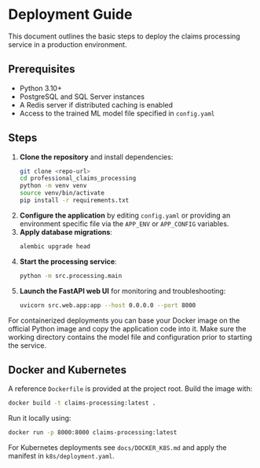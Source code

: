 # Deployment Guide

This document outlines the basic steps to deploy the claims processing service in a production environment.

## Prerequisites
- Python 3.10+
- PostgreSQL and SQL Server instances
- A Redis server if distributed caching is enabled
- Access to the trained ML model file specified in `config.yaml`

## Steps
1. **Clone the repository** and install dependencies:
   ```bash
   git clone <repo-url>
   cd professional_claims_processing
   python -m venv venv
   source venv/bin/activate
   pip install -r requirements.txt
   ```
2. **Configure the application** by editing `config.yaml` or providing an environment specific file via the `APP_ENV` or `APP_CONFIG` variables.
3. **Apply database migrations**:
   ```bash
   alembic upgrade head
   ```
4. **Start the processing service**:
   ```bash
   python -m src.processing.main
   ```
5. **Launch the FastAPI web UI** for monitoring and troubleshooting:
   ```bash
   uvicorn src.web.app:app --host 0.0.0.0 --port 8000
   ```

For containerized deployments you can base your Docker image on the official Python image and copy the application code into it. Make sure the working directory contains the model file and configuration prior to starting the service.

## Docker and Kubernetes
A reference `Dockerfile` is provided at the project root. Build the image with:
```bash
docker build -t claims-processing:latest .
```
Run it locally using:
```bash
docker run -p 8000:8000 claims-processing:latest
```
For Kubernetes deployments see `docs/DOCKER_K8S.md` and apply the manifest in `k8s/deployment.yaml`.
